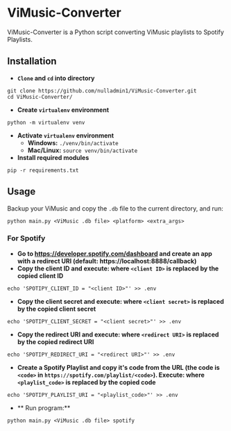 # ViMusic-Converter
ViMusic-Converter is a Python script converting ViMusic playlists to Spotify Playlists.

## Installation

* **`Clone` and `cd` into directory**
```
git clone https://github.com/nulladmin1/ViMusic-Converter.git
cd ViMusic-Converter/
```
* **Create `virtualenv` environment**
```
python -m virtualenv venv
```
* **Activate `virtualenv` environment**
  * **Windows:** `./venv/bin/activate`
  * **Mac/Linux:** `source venv/bin/activate`
* **Install required modules**
```
pip -r requirements.txt
```
## Usage
Backup your ViMusic and copy the `.db` file to the current directory, and run:
```
python main.py <ViMusic .db file> <platform> <extra_args>
```
### For Spotify

* **Go to https://developer.spotify.com/dashboard and create an app with a redirect URI (default: https://localhost:8888/callback)**
* **Copy the client ID and execute: where `<client ID>` is replaced by the copied client ID**
```
echo 'SPOTIPY_CLIENT_ID = "<client ID>"' >> .env
```
* **Copy the client secret and execute: where `<client secret>` is replaced by the copied client secret**
```
echo 'SPOTIPY_CLIENT_SECRET = "<client secret>"' >> .env
```
* **Copy the redirect URI and execute: where `<redirect URI>` is replaced by the copied redirect URI**
```
echo 'SPOTIPY_REDIRECT_URI = "<redirect URI>"' >> .env
```
* **Create a Spotify Playlist and copy it's code from the URL (the code is `<code>` in `https://spotify.com/playlist/<code>`). Execute: where `<playlist_code>` is replaced by the copied code**
```
echo 'SPOTIPY_PLAYLIST_URI = "<playlist_code>"' >> .env
```

* ** Run program:**
```
python main.py <ViMusic .db file> spotify
```
